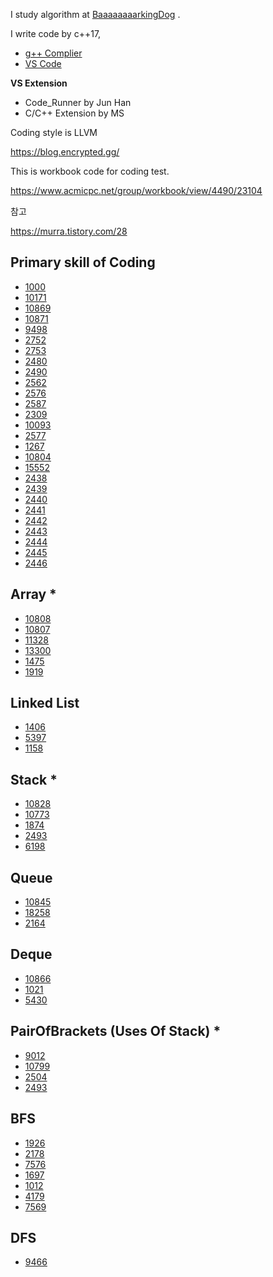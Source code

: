 

I study algorithm at  [BaaaaaaaarkingDog](https://blog.encrypted.gg/) . 

I write code by  c++17, 

- [g++ Complier](http://www.mingw.org/)
- [VS Code](https://code.visualstudio.com/)

**VS Extension**

-  Code_Runner by Jun Han 
- C/C++ Extension by MS

Coding style is LLVM



https://blog.encrypted.gg/

This is workbook code for coding test.

https://www.acmicpc.net/group/workbook/view/4490/23104





참고

https://murra.tistory.com/28



## Primary skill of Coding

- [1000](https://www.acmicpc.net/problem/1000) 
- [10171](https://www.acmicpc.net/problem/10171)
- [10869](https://www.acmicpc.net/problem/10869)
- [10871](https://www.acmicpc.net/problem/10871)
- [9498](https://www.acmicpc.net/problem/9498)
- [2752](https://www.acmicpc.net/problem/2752)
- [2753](https://www.acmicpc.net/problem/2753)
- [2480](https://www.acmicpc.net/problem/2480)
- [2490](https://www.acmicpc.net/problem/2490)
- [2562](https://www.acmicpc.net/problem/2562)
- [2576](https://www.acmicpc.net/problem/2576)
- [2587](https://www.acmicpc.net/problem/2587)
- [2309](https://www.acmicpc.net/problem/2309)
- [10093](https://www.acmicpc.net/problem/10093)
- [2577](https://www.acmicpc.net/problem/2577)
- [1267](https://www.acmicpc.net/problem/1267)
- [10804](https://www.acmicpc.net/problem/10804)
- [15552](https://www.acmicpc.net/problem/15552)
- [2438](https://www.acmicpc.net/problem/2438)
- [2439](https://www.acmicpc.net/problem/2439)
- [2440](https://www.acmicpc.net/problem/2440)
- [2441](https://www.acmicpc.net/problem/2441)
- [2442](https://www.acmicpc.net/problem/2442)
- [2443](https://www.acmicpc.net/problem/2443)
- [2444](https://www.acmicpc.net/problem/2444)
- [2445](https://www.acmicpc.net/problem/2445)
- [2446](https://www.acmicpc.net/problem/2446)

## Array *

- [10808](https://www.acmicpc.net/problem/10808)
- [10807](https://www.acmicpc.net/problem/10807)
- [11328](https://www.acmicpc.net/problem/11328)
- [13300](https://www.acmicpc.net/problem/13300)
- [1475](https://www.acmicpc.net/problem/1475)
- [1919](https://www.acmicpc.net/problem/1919)

## Linked  List

- [1406](https://www.acmicpc.net/problem/1406)
- [5397](https://www.acmicpc.net/problem/5397)
- [1158](https://www.acmicpc.net/problem/1158)



## Stack *

- [10828](https://www.acmicpc.net/problem/10828)
- [10773](https://www.acmicpc.net/problem/10773)
- [1874](https://www.acmicpc.net/problem/1874)
- [2493](https://www.acmicpc.net/problem/2493)
- [6198](https://www.acmicpc.net/problem/6198)



## Queue

- [10845](https://www.acmicpc.net/problem/10845)
- [18258](https://www.acmicpc.net/problem/18258)
- [2164](https://www.acmicpc.net/problem/2164)

## Deque

- [10866](https://www.acmicpc.net/problem/10866)
- [1021](https://www.acmicpc.net/problem/1021)
- [5430](https://www.acmicpc.net/problem/5430)

## PairOfBrackets (Uses Of Stack) *

- [9012](https://www.acmicpc.net/problem/9012)
- [10799](https://www.acmicpc.net/problem/10799)
- [2504](https://www.acmicpc.net/problem/2504)
- [2493](https://www.acmicpc.net/problem/2493)

## BFS

- [1926](https://www.acmicpc.net/problem/1926)
- [2178](https://www.acmicpc.net/problem/2178)
- [7576](https://www.acmicpc.net/problem/7576)
- [1697](https://www.acmicpc.net/problem/1697)
- [1012](https://www.acmicpc.net/problem/1012)
- [4179](https://www.acmicpc.net/problem/4179)
- [7569](https://www.acmicpc.net/problem/7569)

## DFS

- [9466](https://www.acmicpc.net/problem/9466)








